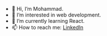 - 👋 Hi, I’m Mohammad.
- 👀 I’m interested in web development.
- 🌱 I’m currently learning React.
- 📫 How to reach me: [LinkedIn](linkedin.com/in/mohammad-abbas-7466a9156)
